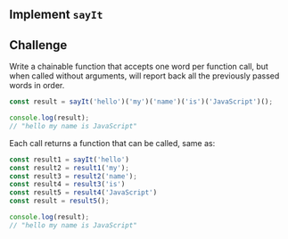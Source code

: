 Implement `sayIt`
---

## Challenge

Write a chainable function that accepts one word per function call, but when called without arguments, 
will report back all the previously passed words in order.

```js
const result = sayIt('hello')('my')('name')('is')('JavaScript')();

console.log(result);
// "hello my name is JavaScript"
```

Each call returns a function that can be called, same as:

```js
const result1 = sayIt('hello')
const result2 = result1('my');
const result3 = result2('name');
const result4 = result3('is')
const result5 = result4('JavaScript')
const result = result5();

console.log(result);
// "hello my name is JavaScript"
```